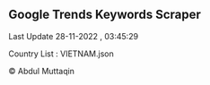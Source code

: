 

## Google Trends Keywords Scraper 
 
Last Update 28-11-2022 , 03:45:29

Country List :
VIETNAM.json



© Abdul Muttaqin 
